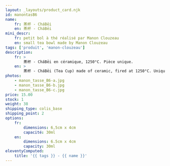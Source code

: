 ```yaml
---
layout: _layouts/product_card.njk
id: manontasB6
name:
    fr: 茶杯 - CháBēi
    en: 茶杯 - CháBēi
mini_descr:
    fr: petit bol à thé réalisé par Manon Clouzeau
    en: small tea bowl made by Manon Clouzeau
tags: ['produit', 'manon-clouzeau']
description: 
    fr: >
        茶杯 - CháBēi en céramique, 1250°C. Pièce unique.
    en: >
        茶杯 - CháBēi (Tea Cup) made of ceramic, fired at 1250°C. Unique piece.
photos:
    - manon_tasse_B6-a.jpg
    - manon_tasse_B6-b.jpg
    - manon_tasse_B6-c.jpg
price: 15.00
stock: 1
weight: 38
shipping_type: colis_base
shipping_point: 2
options:
    fr:
        dimensions: 6,5cm x 4cm
        capacité: 30ml
    en:
        dimensions: 6.5cm x 4cm
        capacity: 30ml
eleventyComputed:
    title: '{{ tags }} - {{ name }}'
---
```

